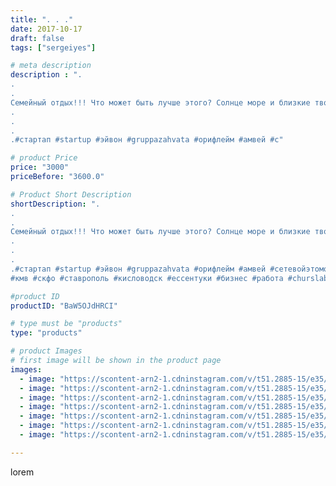 ```yaml
---
title: ". . ."
date: 2017-10-17
draft: false
tags: ["sergeiyes"]

# meta description
description : ".
.
.
Семейный отдых!!! Что может быть лучше этого? Солнце море и близкие твоему сердцу люди.
.
.
.
.#стартап #startup #эйвон #gruppazahvata #орифлейм #амвей #с"

# product Price
price: "3000"
priceBefore: "3600.0"

# Product Short Description
shortDescription: ".
.
.
Семейный отдых!!! Что может быть лучше этого? Солнце море и близкие твоему сердцу люди.
.
.
.
.#стартап #startup #эйвон #gruppazahvata #орифлейм #амвей #сетевойэтомоё #сетевой #миллионер #бизнесбезвложений #командамечты #армель #млм #легкиеденьги #сетевойэтомодно #автобонус #сетевоймаркетинг #стильжизни #типичныесетевики #nl_int #пятигорск
#кмв #скфо #ставрополь #кисловодск #ессентуки #бизнес #работа #churslabs #sergeystar"

#product ID
productID: "BaW5OJdHRCI"

# type must be "products"
type: "products"

# product Images
# first image will be shown in the product page
images:
  - image: "https://scontent-arn2-1.cdninstagram.com/v/t51.2885-15/e35/25015454_2006390046308713_5669340831966822400_n.jpg?tp=1&_nc_ht=scontent-arn2-1.cdninstagram.com&_nc_cat=101&_nc_ohc=buFdd9n-6pYAX-mIEGQ&oh=c57953fe6c37eaa223fa7b20dcf16f86&oe=606C2CBF&ig_cache_key=MTYyNzczODQyNjQwNDc4MDMyMw%3D%3D.2"
  - image: "https://scontent-arn2-1.cdninstagram.com/v/t51.2885-15/e35/25013141_1278900048880813_1550268372476755968_n.jpg?tp=1&_nc_ht=scontent-arn2-1.cdninstagram.com&_nc_cat=101&_nc_ohc=D_EGbiHPhWwAX82eSOM&oh=75326d232171e1dca1ea517c46307500&oe=606AD5D3&ig_cache_key=MTYyNzczODQzNTQxNDM3ODUxNQ%3D%3D.2"
  - image: "https://scontent-arn2-1.cdninstagram.com/v/t51.2885-15/e35/25014233_2000221163594538_3629864315697233920_n.jpg?tp=1&_nc_ht=scontent-arn2-1.cdninstagram.com&_nc_cat=106&_nc_ohc=octT0ORnyYIAX97e5o5&oh=e9c216e6ac6ec536f7d365b6982b103c&oe=606B75F7&ig_cache_key=MTYyNzczODQ0MjAzMjc2MzYwOA%3D%3D.2"
  - image: "https://scontent-arn2-1.cdninstagram.com/v/t51.2885-15/e35/25013167_184933588755861_3398902573908885504_n.jpg?tp=1&_nc_ht=scontent-arn2-1.cdninstagram.com&_nc_cat=109&_nc_ohc=_5R5UgEVdLYAX-uuIlD&oh=d38e4b721bc53dc8a2b12fa631e5c455&oe=606BC769&ig_cache_key=MTYyNzczODQ0NzYyODAyODYzMQ%3D%3D.2"
  - image: "https://scontent-arn2-1.cdninstagram.com/v/t51.2885-15/e35/25011098_2090519484504921_7647582367409766400_n.jpg?tp=1&_nc_ht=scontent-arn2-1.cdninstagram.com&_nc_cat=109&_nc_ohc=9GmAkOErC1MAX-TYNX1&oh=06ea969a96656f2e33d5e5235542b1f2&oe=606D146B&ig_cache_key=MTYyNzczODQ1NTI1MzQ0OTU0OQ%3D%3D.2"
  - image: "https://scontent-arn2-1.cdninstagram.com/v/t51.2885-15/e35/25008415_780003492183554_2428789836790890496_n.jpg?tp=1&_nc_ht=scontent-arn2-1.cdninstagram.com&_nc_cat=102&_nc_ohc=iTi8icdFRwUAX_Yu4A6&oh=c920878a719ce0ecff1a3e857ffd5b3c&oe=606B30F6&ig_cache_key=MTYyNzczODQ2Mjg3MDE3Mzc0Mw%3D%3D.2"
  - image: "https://scontent-arn2-1.cdninstagram.com/v/t51.2885-15/e35/25008858_1960991517500922_2135242407090847744_n.jpg?tp=1&_nc_ht=scontent-arn2-1.cdninstagram.com&_nc_cat=106&_nc_ohc=8e4ASs35hlIAX-q0vPP&oh=58fbed0c29c2a9204aa456aef338b3e6&oe=606A3330&ig_cache_key=MTYyNzczODQ2OTg2NjIxMDIzNg%3D%3D.2"

---
```

lorem
